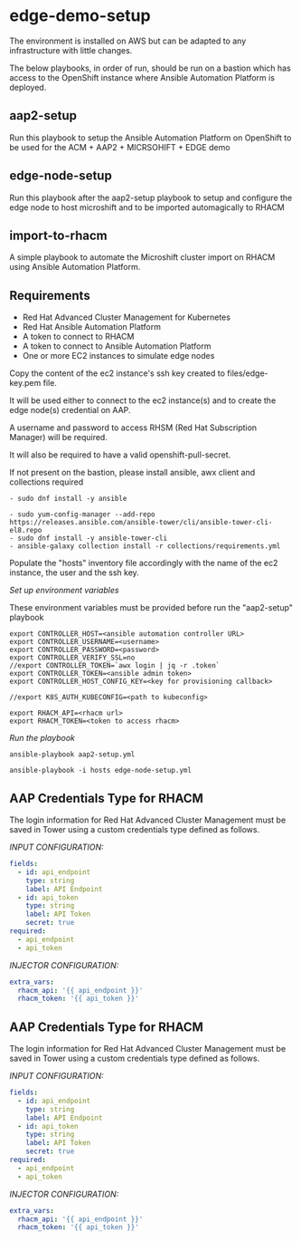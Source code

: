 # edge-demo-setup

The environment is installed on AWS but can be adapted to any infrastructure with little changes.

The below playbooks, in order of run, should be run on a bastion which has access to the OpenShift instance where Ansible Automation Platform is deployed.

## aap2-setup
Run this playbook to setup the Ansible Automation Platform on OpenShift to be used for the ACM + AAP2 + MICRSOHIFT + EDGE demo

## edge-node-setup
Run this playbook after the aap2-setup playbook to setup and configure the edge node to host microshift and to be imported automagically to RHACM

## import-to-rhacm
A simple playbook to automate the Microshift cluster import on RHACM using Ansible Automation Platform.


## Requirements

- Red Hat Advanced Cluster Management for Kubernetes
- Red Hat Ansible Automation Platform
- A token to connect to RHACM
- A token to connect to Ansible Automation Platform
- One or more EC2 instances to simulate edge nodes

Copy the content of the ec2 instance's ssh key created to files/edge-key.pem file.

It will be used either to connect to the ec2 instance(s) and to create the edge node(s) credential on AAP.

A username and password to access RHSM (Red Hat Subscription Manager) will be required.

It will also be required to have a valid openshift-pull-secret.


If not present on the bastion, please install ansible, awx client and collections required
```
- sudo dnf install -y ansible

- sudo yum-config-manager --add-repo https://releases.ansible.com/ansible-tower/cli/ansible-tower-cli-el8.repo
- sudo dnf install -y ansible-tower-cli
- ansible-galaxy collection install -r collections/requirements.yml
```

Populate the "hosts" inventory file accordingly with the name of the ec2 instance, the user and the ssh key.


*Set up environment variables*

These environment variables must be provided before run the "aap2-setup" playbook

```
export CONTROLLER_HOST=<ansible automation controller URL>
export CONTROLLER_USERNAME=<username>
export CONTROLLER_PASSWORD=<password>
export CONTROLLER_VERIFY_SSL=no
//export CONTROLLER_TOKEN=`awx login | jq -r .token`
export CONTROLLER_TOKEN=<ansible admin token>
export CONTROLLER_HOST_CONFIG_KEY=<key for provisioning callback>

//export K8S_AUTH_KUBECONFIG=<path to kubeconfig>

export RHACM_API=<rhacm url>
export RHACM_TOKEN=<token to access rhacm>
```

*Run the playbook*
```
ansible-playbook aap2-setup.yml

ansible-playbook -i hosts edge-node-setup.yml
```

## AAP Credentials Type for RHACM
The login information for Red Hat Advanced Cluster Management  must be saved in Tower using a custom credentials type defined as follows.

*INPUT CONFIGURATION:*

```yaml
fields:
  - id: api_endpoint
    type: string
    label: API Endpoint
  - id: api_token
    type: string
    label: API Token
    secret: true
required:
  - api_endpoint
  - api_token
```


*INJECTOR CONFIGURATION:*

```yaml
extra_vars:
  rhacm_api: '{{ api_endpoint }}'
  rhacm_token: '{{ api_token }}'
```

## AAP Credentials Type for RHACM
The login information for Red Hat Advanced Cluster Management  must be saved in Tower using a custom credentials type defined as follows.

*INPUT CONFIGURATION:*

```yaml
fields:
  - id: api_endpoint
    type: string
    label: API Endpoint
  - id: api_token
    type: string
    label: API Token
    secret: true
required:
  - api_endpoint
  - api_token
```


*INJECTOR CONFIGURATION:*

```yaml
extra_vars:
  rhacm_api: '{{ api_endpoint }}'
  rhacm_token: '{{ api_token }}'
```